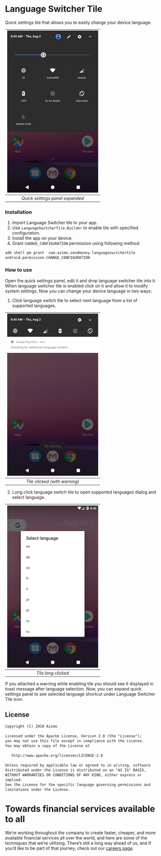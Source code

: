 # Language Switcher Tile
Quick settings tile that allows you to easily change your device language.

| ![quick_settings_panel_expanded.png](screenshots/quick_settings_panel_expanded.png) |
|:--:| 
| *Quick settings panel expanded* |

### Installation

1. Import Language Switcher tile to your app.
2. Use ```LanguageSwitcherTile.Builder``` to enable tile with specified configuration. 
3. Install the app on your device.
4. Grant ```CHANGE_CONFIGURATION``` permission using following method:

```
adb shell pm grant  com.azimo.sendmoney.languageswitchertile android.permission.CHANGE_CONFIGURATION
```

### How to use

Open the quick settings panel, edit it and drop language switcher tile into it. When language switcher tile is enabled click on it and allow it to modify system settings. Now you can change your device language in two ways:

1. Click language switch tile to select next language from a list of supported languages.

| ![tile_clicked.png](screenshots/tile_clicked.png) |
|:--:| 
| *Tile clicked (with warning)* |

2. Long click language switch tile to open supported languages dialog and select language.

| ![tile_long_clicked.png](screenshots/tile_long_clicked.png) |
|:--:| 
| *Tile long clicked* |

If you attached a warning while enabling tile you should see it displayed in toast message after language selection. Now, you can expand quick settings panel to see selected language shortcut under Language Switcher Tile icon.

## License

    Copyright (C) 2018 Azimo

    Licensed under the Apache License, Version 2.0 (the "License");
    you may not use this file except in compliance with the License.
    You may obtain a copy of the License at

       http://www.apache.org/licenses/LICENSE-2.0

    Unless required by applicable law or agreed to in writing, software
    distributed under the License is distributed on an "AS IS" BASIS,
    WITHOUT WARRANTIES OR CONDITIONS OF ANY KIND, either express or implied.
    See the License for the specific language governing permissions and
    limitations under the License.


# Towards financial services available to all
We’re working throughout the company to create faster, cheaper, and more available financial services all over the world, and here are some of the techniques that we’re utilizing. There’s still a long way ahead of us, and if you’d like to be part of that journey, check out our [careers page](https://bit.ly/3vajnu6).
